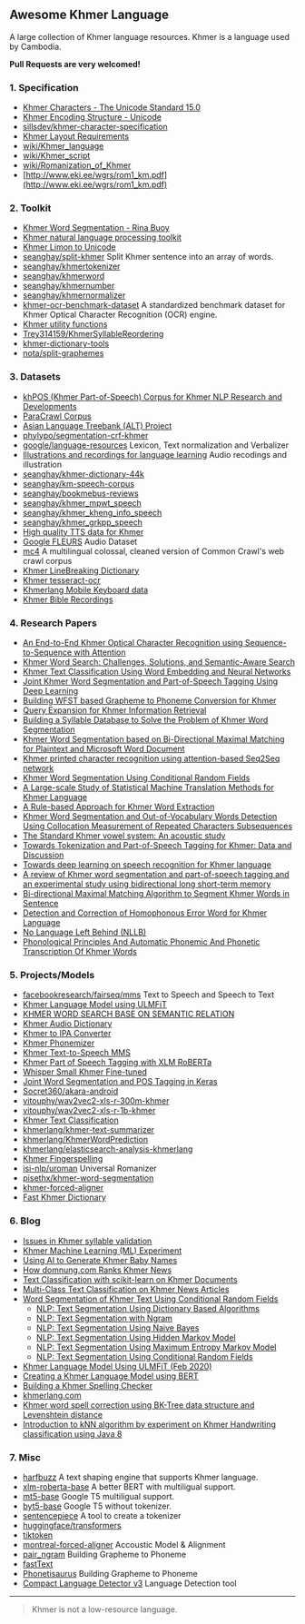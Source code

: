 ## Awesome Khmer Language

A large collection of Khmer language resources. Khmer is a language used by Cambodia. 

**Pull Requests are very welcomed!** 

### 1. Specification

- [Khmer Characters - The Unicode Standard 15.0](https://www.unicode.org/charts/PDF/U1780.pdf)
- [Khmer Encoding Structure - Unicode](https://www.unicode.org/L2/L2021/21241-khmer-structure.pdf)
- [sillsdev/khmer-character-specification](https://github.com/sillsdev/khmer-character-specification)
- [Khmer Layout Requirements](https://www.w3.org/International/sealreq/khmer)
- [wiki/Khmer_language](https://en.wikipedia.org/wiki/Khmer_language)
- [wiki/Khmer_script](https://en.wikipedia.org/wiki/Khmer_script)
- [wiki/Romanization_of_Khmer](https://en.wikipedia.org/wiki/Romanization_of_Khmer)
- [http://www.eki.ee/wgrs/rom1_km.pdf](http://www.eki.ee/wgrs/rom1_km.pdf)

### 2. Toolkit

- [Khmer Word Segmentation - Rina Buoy](https://github.com/rinabuoy/KhmerNLP)
- [Khmer natural language processing toolkit](https://github.com/VietHoang1512/khmer-nltk)
- [Khmer Limon to Unicode](https://github.com/danhhong/limon_unicode_converter)
- [seanghay/split-khmer](https://github.com/seanghay/split-khmer) Split Khmer sentence into an array of words.
- [seanghay/khmertokenizer](https://github.com/seanghay/khmertokenizer)
- [seanghay/khmerword](https://github.com/seanghay/khmerword)
- [seanghay/khmernumber](https://github.com/seanghay/khmernumber)
- [seanghay/khmernormalizer](https://github.com/seanghay/khmernormalizer)
- [khmer-ocr-benchmark-dataset](https://github.com/EKYCSolutions/khmer-ocr-benchmark-dataset) A standardized benchmark dataset for Khmer Optical Character Recognition (OCR) engine.
- [Khmer utility functions](https://github.com/seanghay/is-khmer)
- [Trey314159/KhmerSyllableReordering](https://github.com/Trey314159/KhmerSyllableReordering)
- [khmer-dictionary-tools](https://code.google.com/archive/p/khmer-dictionary-tools/)
- [nota/split-graphemes](https://github.com/nota/split-graphemes)

### 3. Datasets

- [khPOS (Khmer Part-of-Speech) Corpus for Khmer NLP Research and Developments](https://github.com/ye-kyaw-thu/khPOS/) 
- [ParaCrawl Corpus](https://paracrawl.eu/)
- [Asian Language Treebank (ALT) Project](https://www2.nict.go.jp/astrec-att/member/mutiyama/ALT/)
- [phylypo/segmentation-crf-khmer](https://github.com/phylypo/segmentation-crf-khmer)
- [google/language-resources](https://github.com/google/language-resources/tree/master/km) Lexicon, Text normalization and Verbalizer
- [Illustrations and recordings for language learning](https://www.aakanee.com/) Audio recodings and illustration
- [seanghay/khmer-dictionary-44k](https://huggingface.co/datasets/seanghay/khmer-dictionary-44k)
- [seanghay/km-speech-corpus](https://huggingface.co/datasets/seanghay/km-speech-corpus)
- [seanghay/bookmebus-reviews](https://huggingface.co/datasets/seanghay/bookmebus-reviews)
- [seanghay/khmer_mpwt_speech](https://huggingface.co/datasets/seanghay/khmer_mpwt_speech)
- [seanghay/khmer_kheng_info_speech](https://huggingface.co/datasets/seanghay/khmer_kheng_info_speech)
- [seanghay/khmer_grkpp_speech](https://huggingface.co/datasets/seanghay/khmer_grkpp_speech)
- [High quality TTS data for Khmer](https://openslr.org/42/)
- [Google FLEURS](https://huggingface.co/datasets/google/fleurs) Audio Dataset
- [mc4](https://huggingface.co/datasets/mc4) A multilingual colossal, cleaned version of Common Crawl's web crawl corpus
- [Khmer LineBreaking Dictionary](https://github.com/sbbic/khmerlbdict)
- [Khmer tesseract-ocr](https://github.com/tesseract-ocr/tessdata/blob/main/khm.traineddata)
- [Khmerlang Mobile Keyboard data](https://khmerlang.com/posts/4)
- [Khmer Bible Recordings](http://littlex.net/khbible/)

### 4. Research Papers

- [An End-to-End Khmer Optical Character Recognition using Sequence-to-Sequence with Attention](https://arxiv.org/abs/2106.10875)
- [Khmer Word Search: Challenges, Solutions, and Semantic-Aware Search](https://arxiv.org/abs/2112.08918)
- [Khmer Text Classification Using Word Embedding and Neural Networks](https://arxiv.org/abs/2112.06748)
- [Joint Khmer Word Segmentation and Part-of-Speech Tagging Using Deep Learning](https://arxiv.org/abs/2103.16801)
- [Building WFST based Grapheme to Phoneme Conversion for Khmer](https://ksoky.github.io/static/pdf/wfst_g2p.pdf)
- [Query Expansion for Khmer Information Retrieval](https://aclanthology.org/W10-3211.pdf)
- [Building a Syllable Database to Solve the Problem of Khmer Word Segmentation](https://arxiv.org/pdf/1703.02166.pdf)
- [Khmer Word Segmentation based on Bi-Directional Maximal Matching for Plaintext and Microsoft Word Document](http://www.apsipa.org/proceedings_2014/data/paper/1406.pdf)
- [Khmer printed character recognition using attention-based Seq2Seq network](https://journalofscience.ou.edu.vn/index.php/tech-en/article/view/2217)
- [Khmer Word Segmentation Using Conditional Random Fields](https://att-astrec.nict.go.jp/member/ding/KhNLP2015-SEG.pdf)
- [A Large-scale Study of Statistical Machine Translation Methods for Khmer Language](https://aclanthology.org/Y15-1030.pdf)
- [A Rule-based Approach for Khmer Word Extraction](https://www.ieice.org/publications/conference-FIT-DVDs/FIT2010/pdf/E/E_007.pdf)
- [Khmer Word Segmentation and Out-of-Vocabulary Words Detection Using Collocation Measurement of Repeated Characters Subsequences](./assets/GITS-GITI_2012-2013_Van.pdf)
- [The Standard Khmer vowel system: An acoustic study](http://www.rupp.edu.kh/CJBAR/files/Vol-2-Issue-2/5-CHEM-Vol-2-Issue-2.pdf)
- [Towards Tokenization and Part-of-Speech Tagging for Khmer: Data and Discussion](https://dl.acm.org/doi/fullHtml/10.1145/3464378)
- [Towards deep learning on speech recognition for Khmer language](https://mospace.umsystem.edu/xmlui/handle/10355/56110)
- [A review of Khmer word segmentation and part-of-speech tagging and an experimental study using bidirectional long short-term memory](https://journalofscience.ou.edu.vn/index.php/tech-en/article/download/2219/1680)
- [Bi-directional Maximal Matching Algorithm to Segment Khmer Words in Sentence](https://s3.ap-northeast-2.amazonaws.com/journal-home/journal/jips/fullText/787/jips_18_4_9.pdf)
- [Detection and Correction of Homophonous Error Word for Khmer Language](https://www.researchgate.net/profile/Sok-Chea/publication/228963957_Detection_and_Correction_of_Homophonous_Error_Word_for_Khmer_Language/links/5572617108aeacff1ffacd75/Detection-and-Correction-of-Homophonous-Error-Word-for-Khmer-Language.pdf)
- [No Language Left Behind (NLLB)](https://ai.meta.com/research/no-language-left-behind/)
- [Phonological Principles And Automatic Phonemic And Phonetic Transcription Of Khmer Words](https://drive.google.com/file/d/1c_FXNy90pv06StsBMQz4Rzk87ulMqXyM/view)


### 5. Projects/Models

- [facebookresearch/fairseq/mms](https://github.com/facebookresearch/fairseq/tree/main/examples/mms) Text to Speech and Speech to Text
- [Khmer Language Model using ULMFiT](https://ml.tovnah.com/khmer-ulmfit/)
- [KHMER WORD SEARCH BASE ON SEMANTIC RELATION](https://nlp.techostartup.center/)
- [Khmer Audio Dictionary](https://kheng.info/)
- [Khmer to IPA Converter](https://khmerlang.com/tools/khmer-ipa)
- [Khmer Phonemizer](https://huggingface.co/spaces/seanghay/khmer-g2p-ipa)
- [Khmer Text-to-Speech MMS](https://huggingface.co/spaces/seanghay/khmer-tts)
- [Khmer Part of Speech Tagging with XLM RoBERTa](https://huggingface.co/seanghay/khmer-pos-roberta)
- [Whisper Small Khmer Fine-tuned](https://huggingface.co/seanghay/whisper-small-khmer-v2)
- [Joint Word Segmentation and POS Tagging in Keras](https://github.com/Socret360/joint-khmer-word-segmentation-and-pos-tagging)
- [Socret360/akara-android](https://github.com/Socret360/akara-android)
- [vitouphy/wav2vec2-xls-r-300m-khmer](https://huggingface.co/vitouphy/wav2vec2-xls-r-300m-khmer)
- [vitouphy/wav2vec2-xls-r-1b-khmer](https://huggingface.co/vitouphy/wav2vec2-xls-r-1b-khmer)
- [Khmer Text Classification](https://huggingface.co/seanghay/khmer-text-classification-roberta)
- [khmerlang/khmer-text-summarizer](https://github.com/khmerlang/khmer-text-summarizer)
- [khmerlang/KhmerWordPrediction](https://github.com/khmerlang/KhmerWordPrediction)
- [khmerlang/elasticsearch-analysis-khmerlang](https://github.com/khmerlang/elasticsearch-analysis-khmerlang)
- [Khmer Fingerspelling](https://github.com/cadt-g6/khmer_fingerspelling)
- [isi-nlp/uroman](https://github.com/isi-nlp/uroman) Universal Romanizer
- [pisethx/khmer-word-segmentation](https://github.com/pisethx/khmer-word-segmentation)
- [khmer-forced-aligner](https://github.com/seanghay/khmer-forced-aligner)
- [Fast Khmer Dictionary](https://khmerdict.com)

### 6. Blog

- [Issues in Khmer syllable validation](https://lindenbergsoftware.com/en/notes/issues-in-khmer-syllable-validation/)
- [Khmer Machine Learning (ML) Experiment](https://ml.tovnah.com/)
- [Using AI to Generate Khmer Baby Names ](https://medium.com/@phylypo/using-ai-to-generate-khmer-baby-names-b9b0af79ee83)
- [How domnung.com Ranks Khmer News](https://medium.com/@phylypo/how-domnung-com-ranks-khmer-news-92bd68989f7a)
- [Text Classification with scikit-learn on Khmer Documents](https://medium.com/@phylypo/text-classification-with-scikit-learn-on-khmer-documents-1a395317d195)
- [Multi-Class Text Classification on Khmer News Articles](https://medium.com/@phylypo/multi-class-text-classification-on-khmer-news-articles-d0937281a524)
- [Word Segmentation of Khmer Text Using Conditional Random Fields](https://medium.com/@phylypo/segmentation-of-khmer-text-using-conditional-random-fields-3a2d4d73956a)
  - [NLP: Text Segmentation Using Dictionary Based Algorithms](https://medium.com/@phylypo/nlp-text-segmentation-using-dictionary-based-algorithms-6d0a45a76c08)
  - [NLP: Text Segmentation with Ngram](https://medium.com/@phylypo/nlp-text-segmentation-with-ngram-b5506dbb514c)
  - [NLP: Text Segmentation Using Naive Bayes](https://medium.com/@phylypo/nlp-text-segmentation-using-naive-bayes-bccdd08ccf6f)
  - [NLP: Text Segmentation Using Hidden Markov Model](https://medium.com/@phylypo/nlp-text-segmentation-using-hidden-markov-model-f238743d87eb)
  - [NLP: Text Segmentation Using Maximum Entropy Markov Model](https://medium.com/@phylypo/nlp-text-segmentation-using-maximum-entropy-markov-model-c6160b13b248)
  - [NLP: Text Segmentation Using Conditional Random Fields](https://medium.com/@phylypo/nlp-text-segmentation-using-conditional-random-fields-e8ff1d2b6060)
- [Khmer Language Model Using ULMFiT (Feb 2020)](https://medium.com/@phylypo/khmer-language-model-using-ulmfit-b0f8ca4e15be)
- [Creating a Khmer Language Model using BERT](https://medium.com/@phylypo/creating-a-khmer-language-model-using-bert-9a12d3f12b03)
- [Building a Khmer Spelling Checker](https://towardsdatascience.com/building-a-khmer-spelling-checker-7e3356677335)
- [khmerlang.com](https://khmerlang.com/)
- [Khmer word spell correction using BK-Tree data structure and Levenshtein distance](https://engleangs.medium.com/khmer-word-spell-correction-using-bk-tree-data-structure-and-levenshtein-distance-dd4d98e3766a)
- [Introduction to kNN algorithm by experiment on Khmer Handwriting classification using Java 8](https://towardsdatascience.com/introduction-to-knn-machine-learning-algorithm-by-experiment-on-khmer-handwriting-classification-66a64652a02c)

### 7. Misc

- [harfbuzz](https://github.com/harfbuzz/harfbuzz) A text shaping engine that supports Khmer language.
- [xlm-roberta-base](https://huggingface.co/xlm-roberta-base) A better BERT with multiligual support.
- [mt5-base](https://huggingface.co/google/mt5-base) Google T5 multiligual support.
- [byt5-base](https://huggingface.co/google/byt5-base) Google T5 without tokenizer.
- [sentencepiece](https://github.com/google/sentencepiece) A tool to create a tokenizer
- [huggingface/transformers](https://github.com/huggingface/transformers)
- [tiktoken](https://github.com/openai/tiktoken)
- [montreal-forced-aligner](https://montreal-forced-aligner.readthedocs.io/) Accoustic Model & Alignment
- [pair_ngram](https://github.com/google-research/google-research/tree/master/pair_ngram) Building Grapheme to Phoneme
- [fastText](https://fasttext.cc/)
- [Phonetisaurus](https://github.com/AdolfVonKleist/Phonetisaurus) Building Grapheme to Phoneme
- [Compact Language Detector v3](https://github.com/google/cld3) Language Detection tool

---

> Khmer is not a low-resource language.